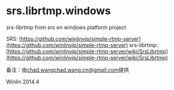 srs.librtmp.windows
===================

srs-librtmp from srs on windows platform project

SRS: [https://github.com/winlinvip/simple-rtmp-server](https://github.com/winlinvip/simple-rtmp-server)
srs-librtmp: [https://github.com/winlinvip/simple-rtmp-server/wiki/SrsLibrtmp](https://github.com/winlinvip/simple-rtmp-server/wiki/SrsLibrtmp)

备注：由[chad.wang](https://github.com/chadwangcn)<chad.wang.cn@gmail.com>提供

Winlin 2014.4
